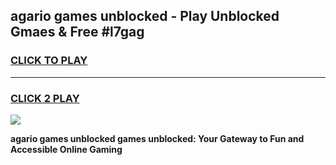 
## agario games unblocked - Play Unblocked Gmaes & Free #l7gag
<h3>
<a href="https://premium.freeplayer.one?title=agario_games_unblocked&ref=01M">CLICK TO PLAY</a></h3>
<hr>

<h3>
<a href="https://premium.freeplayer.one?title=agario_games_unblocked&ref=01M">CLICK 2 PLAY</a>
  
</h3>

<a href="https://premium.freeplayer.one?title=agario_games_unblocked&ref=01M"><img src="https://clearcache.store/games.png"></a>


**agario games unblocked games unblocked: Your Gateway to Fun and Accessible Online Gaming**
